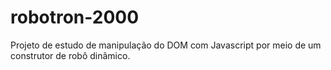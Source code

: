# robotron-2000

Projeto de estudo de manipulação do DOM com Javascript por meio de um construtor de robô dinâmico.